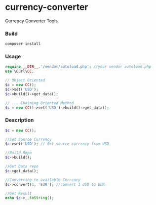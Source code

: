 # currency-converter
Currency Converter Tools

### Build
```sh
composer install
```

### Usage
```php
require __DIR__.'/vendor/autoload.php'; //your vendor autoload.php
use \Curl\CC;

// Object Oriented
$c = new CC();
$c->set('USD');
$c->build()->get_data();

// ... Chaining Oriented Method
$c = new CC()->set('USD')->build()->get_data();
```

### Description
```php
$c = new CC();

//Set Source Currency
$c->set('USD'); // Set source currency from USD

//Build Repo
$c->build();

//Get Data repo
$c->get_data();

//Converting to available Currency
$c->convert(1, 'EUR'); //convert 1 USD to EUR

//Get Result
echo $c->__toString();
```